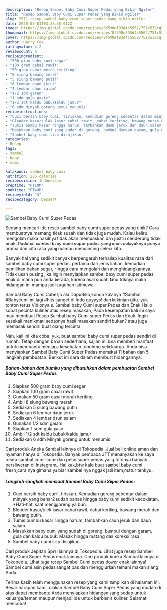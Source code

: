 ```yaml
---
description: "Resep Sambel Baby Cumi Super Pedas yang Bikin Ngiler"
title: "Resep Sambel Baby Cumi Super Pedas yang Bikin Ngiler"
slug: 2511-resep-sambel-baby-cumi-super-pedas-yang-bikin-ngiler
date: 2020-07-01T03:35:56.912Z
image: https://img-global.cpcdn.com/recipes/8f590ef93d4c5562/751x532cq70/sambel-baby-cumi-super-pedas-foto-resep-utama.jpg
thumbnail: https://img-global.cpcdn.com/recipes/8f590ef93d4c5562/751x532cq70/sambel-baby-cumi-super-pedas-foto-resep-utama.jpg
cover: https://img-global.cpcdn.com/recipes/8f590ef93d4c5562/751x532cq70/sambel-baby-cumi-super-pedas-foto-resep-utama.jpg
author: Harry Cox
ratingvalue: 4.2
reviewcount: 6
recipeingredient:
- "500 gram baby cumi segar"
- "100 gram cabai rawit"
- "50 gram cabai merah keriting"
- "8 siung bawang merah"
- "5 siung bawang putih"
- "6 lembar daun jeruk"
- "4 lembar daun salam"
- "1/2 sdm garam"
- "1 sdm gula pasir"
- "1/2 sdt kaldu bubukkaldu jamur"
- "6 sdm Minyak goreng untuk menumis"
recipeinstructions:
- "Cuci bersih baby cumi, tiriskan. Kemudian goreng sebentar dalam minyak yang benar2 sudah panas hingga baby cumi sedikit kecoklatan. *Hati-hati saat menggoreng ya bun."
- "Blender kasar/ulek kasar cabai rawit, cabai keriting, bawang merah dan bawang putih."
- "Tumis bumbu kasar hingga harum, tambahkan daun jeruk dan daun salam."
- "Masukkan baby cumi yang sudah di goreng, bumbui dengan garam, gula dan kaldu bubuk. Masak hingga matang dan koreksi rasa."
- "Sambel baby cumi siap disajikan."
categories:
- Resep
tags:
- sambel
- baby
- cumi

katakunci: sambel baby cumi 
nutrition: 286 calories
recipecuisine: Indonesian
preptime: "PT10M"
cooktime: "PT49M"
recipeyield: "3"
recipecategory: Dessert

---
```



![Sambel Baby Cumi Super Pedas](https://img-global.cpcdn.com/recipes/8f590ef93d4c5562/751x532cq70/sambel-baby-cumi-super-pedas-foto-resep-utama.jpg)

Sedang mencari ide resep sambel baby cumi super pedas yang unik? Cara membuatnya memang tidak susah dan tidak juga mudah. Kalau keliru mengolah maka hasilnya tidak akan memuaskan dan justru cenderung tidak enak. Padahal sambel baby cumi super pedas yang enak selayaknya punya aroma dan cita rasa yang mampu memancing selera kita.

Banyak hal yang sedikit banyak berpengaruh terhadap kualitas rasa dari sambel baby cumi super pedas, pertama dari jenis bahan, kemudian pemilihan bahan segar, hingga cara mengolah dan menghidangkannya. Tidak usah pusing jika ingin menyiapkan sambel baby cumi super pedas enak di mana pun anda berada, karena asal sudah tahu triknya maka hidangan ini mampu jadi suguhan istimewa.

Sambal Baby Cumi Cabe Ijo ala DapuRiko,konon katanya #Sambal #Babycumi ini lagi #hits banget di Indo guyyys! dan kekinian gitu. yuk tonton terus Vidionya s. Sambal baby Cumi super Pedas dan Enak Hallo sobat pecinta kuliner atau resep masakan, Pada kesempatan kali ini saya mau membuat Resep Sambal baby Cumi super Pedas dan Enak. Ingin sesekali menikmati sedapnya hasil masakan sendiri bukan? atau juga memasak sendiri buat orang tercinta.


Nah, kali ini kita coba, yuk, buat sambel baby cumi super pedas sendiri di rumah. Tetap dengan bahan sederhana, sajian ini bisa memberi manfaat untuk membantu menjaga kesehatan tubuhmu sekeluarga. Anda bisa menyiapkan Sambel Baby Cumi Super Pedas memakai 11 bahan dan 5 langkah pembuatan. Berikut ini cara dalam membuat hidangannya.

<!--inarticleads1-->

##### Bahan-bahan dan bumbu yang dibutuhkan dalam pembuatan Sambel Baby Cumi Super Pedas:

1. Siapkan 500 gram baby cumi segar
1. Siapkan 100 gram cabai rawit
1. Gunakan 50 gram cabai merah keriting
1. Ambil 8 siung bawang merah
1. Sediakan 5 siung bawang putih
1. Sediakan 6 lembar daun jeruk
1. Sediakan 4 lembar daun salam
1. Gunakan 1/2 sdm garam
1. Siapkan 1 sdm gula pasir
1. Ambil 1/2 sdt kaldu bubuk/kaldu jamur
1. Sediakan 6 sdm Minyak goreng untuk menumis


Cari produk Aneka Sambal lainnya di Tokopedia. Jual beli online aman dan nyaman hanya di Tokopedia. Banyak pembaca JTT menanyakan ke saya resep sambal cumi-cumi dan petai super pedas yang fotonya banyak bersliweran di Instagram.. Hai kak,btw kalo buat sambel baby cumi fresh,cara nya gimana ya biar sambel nya nggak jadi item,matur tenkyu. 

<!--inarticleads2-->

##### Langkah-langkah membuat Sambel Baby Cumi Super Pedas:

1. Cuci bersih baby cumi, tiriskan. Kemudian goreng sebentar dalam minyak yang benar2 sudah panas hingga baby cumi sedikit kecoklatan. *Hati-hati saat menggoreng ya bun.
1. Blender kasar/ulek kasar cabai rawit, cabai keriting, bawang merah dan bawang putih.
1. Tumis bumbu kasar hingga harum, tambahkan daun jeruk dan daun salam.
1. Masukkan baby cumi yang sudah di goreng, bumbui dengan garam, gula dan kaldu bubuk. Masak hingga matang dan koreksi rasa.
1. Sambel baby cumi siap disajikan.


Cari produk Jepitan Sprei lainnya di Tokopedia. Lihat juga resep Sambel Baby Cumi Super Pedas enak lainnya. Cari produk Aneka Sambal lainnya di Tokopedia. Lihat juga resep Sambel Cumi pedas dower enak lainnya! Sambel cumi asin pedas sangat pas dan menggiurkan temani makan siang Anda. 

Terima kasih telah menggunakan resep yang kami tampilkan di halaman ini. Besar harapan kami, olahan Sambel Baby Cumi Super Pedas yang mudah di atas dapat membantu Anda menyiapkan hidangan yang sedap untuk keluarga/teman maupun menjadi ide untuk berbisnis kuliner. Selamat mencoba!
